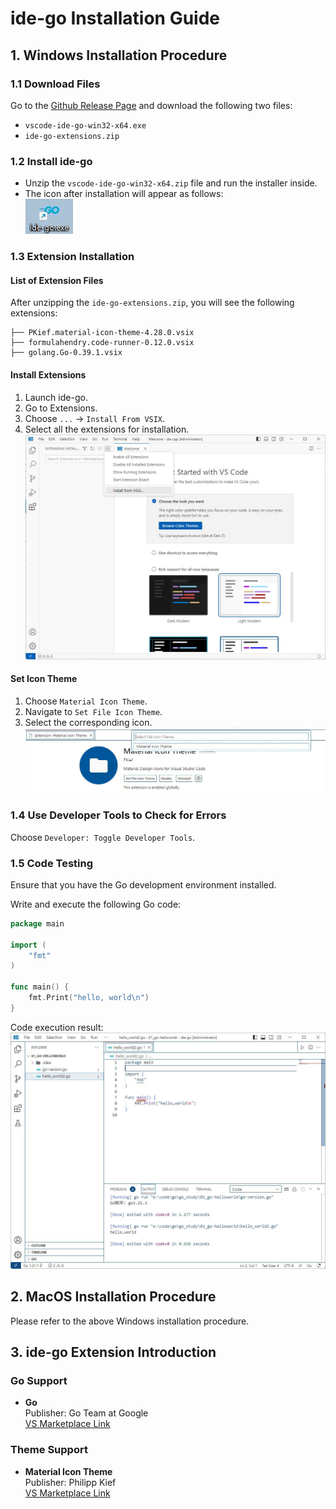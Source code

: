 # ide-go Installation Guide

## 1. Windows Installation Procedure

### 1.1 Download Files
Go to the [Github Release Page](https://github.com/ppntai/vscode-ide/releases/) and download the following two files:
- `vscode-ide-go-win32-x64.exe`
- `ide-go-extensions.zip`

### 1.2 Install ide-go
- Unzip the `vscode-ide-go-win32-x64.zip` file and run the installer inside.
- The icon after installation will appear as follows:  
![IDE Go Installation Icon](/04_ide-go/01_install_files/1.jpg)

### 1.3 Extension Installation

#### List of Extension Files
After unzipping the `ide-go-extensions.zip`, you will see the following extensions:
```
├── PKief.material-icon-theme-4.28.0.vsix
├── formulahendry.code-runner-0.12.0.vsix
├── golang.Go-0.39.1.vsix
```

#### Install Extensions
1. Launch ide-go.
2. Go to Extensions.
3. Choose `...` → `Install From VSIX`.
4. Select all the extensions for installation.  
![Installation Guide](/01_ide-cpp/01/1.jpg)

#### Set Icon Theme
1. Choose `Material Icon Theme`.
2. Navigate to `Set File Icon Theme`.
3. Select the corresponding icon.  
![Icon Selection](/02_ide-java/01/3.jpg)

### 1.4 Use Developer Tools to Check for Errors
Choose `Developer: Toggle Developer Tools`.

### 1.5 Code Testing
Ensure that you have the Go development environment installed.

Write and execute the following Go code:
```go
package main

import (
	"fmt"
)

func main() {
	fmt.Print("hello, world\n")
}
```
Code execution result:  
![Code Execution Result](/04_ide-go/01_install_files/2.jpg)

## 2. MacOS Installation Procedure
Please refer to the above Windows installation procedure.

## 3. ide-go Extension Introduction
### Go Support
- **Go**  
  Publisher: Go Team at Google  
  [VS Marketplace Link](https://marketplace.visualstudio.com/items?itemName=golang.Go)

### Theme Support
- **Material Icon Theme**  
  Publisher: Philipp Kief  
  [VS Marketplace Link](https://marketplace.visualstudio.com/items?itemName=PKief.material-icon-theme)  